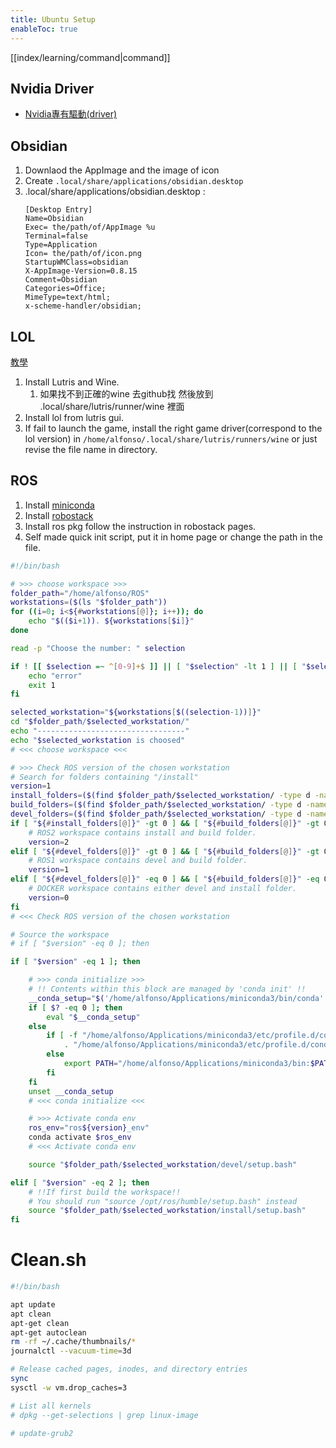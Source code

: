 ```yaml
---
title: Ubuntu Setup
enableToc: true
---
```

[[index/learning/command|command]]

## Nvidia Driver
- [Nvidia專有驅動(driver)](https://ivonblog.com/posts/ubuntu-install-nvidia-drivers/#contents:1-%E5%AE%89%E8%A3%9Dnvidia%E5%B0%88%E6%9C%89%E9%A9%85%E5%8B%95)

## Obsidian
1. Downlaod the AppImage and the image of icon
2. Create ```.local/share/applications/obsidian.desktop```
3. .local/share/applications/obsidian.desktop :
	```
	[Desktop Entry] 
	Name=Obsidian 
	Exec= the/path/of/AppImage %u 
	Terminal=false 
	Type=Application 
	Icon= the/path/of/icon.png
	StartupWMClass=obsidian 
	X-AppImage-Version=0.8.15 
	Comment=Obsidian 
	Categories=Office; 
	MimeType=text/html;
	x-scheme-handler/obsidian;
	```

## LOL
[教學](https://www.youtube.com/watch?v=h4pKERVS-Iw)
1. Install Lutris and Wine.
	1. 如果找不到正確的wine 去github找 然後放到 .local/share/lutris/runner/wine 裡面
2. Install lol from lutris gui.
3. If fail to launch the game, install the right game driver(correspond to the lol version) in 
```/home/alfonso/.local/share/lutris/runners/wine``` or just revise the file name in directory.



## ROS
1. Install [miniconda](https://docs.conda.io/en/latest/miniconda.html)
2. Install [robostack](https://robostack.github.io/index.html)
3. Install ros pkg follow the instruction in robostack pages.
4. Self made quick init script, put it in home page or change the path in the file.
```bash
#!/bin/bash

# >>> choose workspace >>>
folder_path="/home/alfonso/ROS"
workstations=($(ls "$folder_path"))
for ((i=0; i<${#workstations[@]}; i++)); do
    echo "$(($i+1)). ${workstations[$i]}"
done

read -p "Choose the number: " selection

if ! [[ $selection =~ ^[0-9]+$ ]] || [ "$selection" -lt 1 ] || [ "$selection" -gt "${#workstations[@]}" ]; then
    echo "error"
    exit 1
fi

selected_workstation="${workstations[$((selection-1))]}"
cd "$folder_path/$selected_workstation/"
echo "---------------------------------"
echo "$selected_workstation is choosed"
# <<< choose workspace <<<

# >>> Check ROS version of the chosen workstation
# Search for folders containing "/install"
version=1
install_folders=($(find $folder_path/$selected_workstation/ -type d -name "install"))
build_folders=($(find $folder_path/$selected_workstation/ -type d -name "build"))
devel_folders=($(find $folder_path/$selected_workstation/ -type d -name "build"))
if [ "${#install_folders[@]}" -gt 0 ] && [ "${#build_folders[@]}" -gt 0 ]; then 
    # ROS2 workspace contains install and build folder.
    version=2
elif [ "${#devel_folders[@]}" -gt 0 ] && [ "${#build_folders[@]}" -gt 0 ]; then 
    # ROS1 workspace contains devel and build folder.
    version=1
elif [ "${#devel_folders[@]}" -eq 0 ] && [ "${#build_folders[@]}" -eq 0 ]; then
    # DOCKER workspace contains either devel and install folder.
    version=0 
fi
# <<< Check ROS version of the chosen workstation

# Source the workspace
# if [ "$version" -eq 0 ]; then

if [ "$version" -eq 1 ]; then

    # >>> conda initialize >>>
    # !! Contents within this block are managed by 'conda init' !!
    __conda_setup="$('/home/alfonso/Applications/miniconda3/bin/conda' 'shell.bash' 'hook' 2> /dev/null)"
    if [ $? -eq 0 ]; then
        eval "$__conda_setup"
    else
        if [ -f "/home/alfonso/Applications/miniconda3/etc/profile.d/conda.sh" ]; then
            . "/home/alfonso/Applications/miniconda3/etc/profile.d/conda.sh"
        else
            export PATH="/home/alfonso/Applications/miniconda3/bin:$PATH"
        fi
    fi
    unset __conda_setup
    # <<< conda initialize <<<

    # >>> Activate conda env
    ros_env="ros${version}_env"
    conda activate $ros_env
    # <<< Activate conda env 

    source "$folder_path/$selected_workstation/devel/setup.bash"

elif [ "$version" -eq 2 ]; then
    # !!If first build the workspace!!
    # You should run "source /opt/ros/humble/setup.bash" instead
    source "$folder_path/$selected_workstation/install/setup.bash"
fi
```

# Clean.sh
```bash
#!/bin/bash

apt update
apt clean
apt-get clean
apt-get autoclean
rm -rf ~/.cache/thumbnails/*
journalctl --vacuum-time=3d

# Release cached pages, inodes, and directory entries  
sync
sysctl -w vm.drop_caches=3

# List all kernels
# dpkg --get-selections | grep linux-image

# update-grub2
```